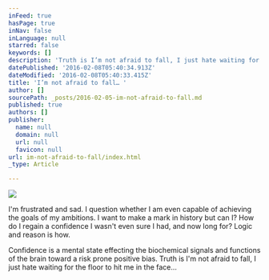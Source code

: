 ```yaml
---
inFeed: true
hasPage: true
inNav: false
inLanguage: null
starred: false
keywords: []
description: 'Truth is I’m not afraid to fall, I just hate waiting for the floor to hit me in the face…'
datePublished: '2016-02-08T05:40:34.913Z'
dateModified: '2016-02-08T05:40:33.415Z'
title: 'I’m not afraid to fall… '
author: []
sourcePath: _posts/2016-02-05-im-not-afraid-to-fall.md
published: true
authors: []
publisher:
  name: null
  domain: null
  url: null
  favicon: null
url: im-not-afraid-to-fall/index.html
_type: Article

---
```

![](https://the-grid-user-content.s3-us-west-2.amazonaws.com/58bfd24c-06d6-4dfe-8825-84ab4311f069.jpg)

I'm frustrated and sad. I question whether I am even capable of achieving the goals of my ambitions. I want to make a mark in history but can I? How do I regain a confidence I wasn't even sure I had, and now long for? Logic and reason is how. 

Confidence is a mental state effecting the biochemical signals and functions of the brain toward a risk prone positive bias. Truth is I'm not afraid to fall, I just hate waiting for the floor to hit me in the face...